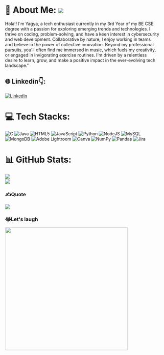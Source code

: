 # 💫 About Me:                   ![](https://komarev.com/ghpvc/?username=yagya22&abbreviated=true&color=brightgreen)
Hola!! I'm Yagya, a tech enthusiast currently in my 3rd Year of my BE CSE degree with a passion for exploring emerging trends and technologies. I thrive on coding, problem-solving, and have a keen interest in cybersecurity and web development. Collaborative by nature, I enjoy working in teams and believe in the power of collective innovation. Beyond my professional pursuits, you'll often find me immersed in music, which fuels my creativity, or engaged in invigorating exercise routines. I'm driven by a relentless desire to learn, grow, and make a positive impact in the ever-evolving tech landscape."                


## 🌐 Linkedin👇:
[![LinkedIn](https://img.shields.io/badge/LinkedIn-%230077B5.svg?logo=linkedin&logoColor=white)](https://linkedin.com/in/yagyarajbhatt/) 

# 💻 Tech Stacks:
![C](https://img.shields.io/badge/c-%2300599C.svg?style=for-the-badge&logo=c&logoColor=white) ![Java](https://img.shields.io/badge/java-%23ED8B00.svg?style=for-the-badge&logo=openjdk&logoColor=white) ![HTML5](https://img.shields.io/badge/html5-%23E34F26.svg?style=for-the-badge&logo=html5&logoColor=white) ![JavaScript](https://img.shields.io/badge/javascript-%23323330.svg?style=for-the-badge&logo=javascript&logoColor=%23F7DF1E) ![Python](https://img.shields.io/badge/python-3670A0?style=for-the-badge&logo=python&logoColor=ffdd54)  ![NodeJS](https://img.shields.io/badge/node.js-6DA55F?style=for-the-badge&logo=node.js&logoColor=white) ![MySQL](https://img.shields.io/badge/mysql-%2300000f.svg?style=for-the-badge&logo=mysql&logoColor=white)  ![MongoDB](https://img.shields.io/badge/MongoDB-%234ea94b.svg?style=for-the-badge&logo=mongodb&logoColor=white) ![Adobe Lightroom](https://img.shields.io/badge/Adobe%20Lightroom-31A8FF.svg?style=for-the-badge&logo=Adobe%20Lightroom&logoColor=white) ![Canva](https://img.shields.io/badge/Canva-%2300C4CC.svg?style=for-the-badge&logo=Canva&logoColor=white)  ![NumPy](https://img.shields.io/badge/numpy-%23013243.svg?style=for-the-badge&logo=numpy&logoColor=white) ![Pandas](https://img.shields.io/badge/pandas-%23150458.svg?style=for-the-badge&logo=pandas&logoColor=white) ![Jira](https://img.shields.io/badge/jira-%230A0FFF.svg?style=for-the-badge&logo=jira&logoColor=white)
# 📊 GitHub Stats:
![](https://github-readme-stats.vercel.app/api?username=yagya22&theme=vue-dark&hide_border=false&include_all_commits=false&count_private=false)<br/>
![](https://github-readme-streak-stats.herokuapp.com/?user=yagya22&theme=vue-dark&hide_border=false)<br/>

### ✍️Quote
![](https://quotes-github-readme.vercel.app/api?type=horizontal&theme=radical)

### 😂Let's laugh
<img src='https://randommeme-five.vercel.app/' style="height: 400px;"/>




